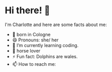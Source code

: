# Hi there! 👋

I'm Charlotte and here are some facts about me:

-  :baby: born in Cologne
- 😄 Pronouns: she/ her
- 🌱 I’m currently learning coding.
- :racehorse: horse lover
- ⚡ Fun fact: Dolphins are wales.
- 📫 How to reach me: 

<!--
Facts about me:
- 
- 2 brothers
- mum of a two year old daughter
- horse lover



I'm Charlotte and I was born in Cologne on 27th August 1991. As my father is an Englishman, myself and my brother grew up bulingual. Though I grew up in Germany one part of me will always be english. I now live in Düsseldorf with my husband an 2 year old daughter. 

I love horses and one of my dreams is to go on vacation in the Rocky Mountains, go trail riding and do some spins on a quarter horse. I spend some time on spotify, scrolling around to find so new songs in different genres. 

Now my 2 year long parental leave is over I'm really excited to start a career in Web Development. My goals are beeing successful and developing great webpages that inspire and creating an app that entertains you or helps you in your day-to-day life. 

[Look at this!](https://unsplash.com/photos/DvjWMZ4viw8)








<!--
**Charlotte-Ketteler/charlotte-ketteler** is a ✨ _special_ ✨ repository because its `README.md` (this file) appears on your GitHub profile.

Here are some ideas to get you started:

- 🔭 I’m currently working on ...
- 🌱 I’m currently learning ...
- 👯 I’m looking to collaborate on ...
- 🤔 I’m looking for help with ...
- 💬 Ask me about ...
- 📫 How to reach me: ...
- 😄 Pronouns: ...
- ⚡ Fun fact: ...
-->

